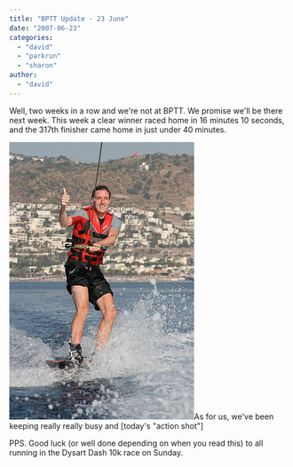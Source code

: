 ```yaml
---
title: "BPTT Update - 23 June"
date: "2007-06-23"
categories: 
  - "david"
  - "parkrun"
  - "sharon"
author:
  - "david"
---
```


Well, two weeks in a row and we're not at BPTT. We promise we'll be there next week. This week a clear winner raced home in 16 minutes 10 seconds, and the 317th finisher came home in just under 40 minutes.

![](/images/2007/20070623-david-wakeboard.jpg)As for us, we've been keeping really really busy and [today's "action shot"]

PPS. Good luck (or well done depending on when you read this) to all running in the Dysart Dash 10k race on Sunday.
